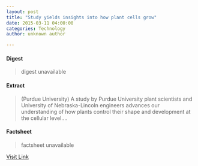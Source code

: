 ```yaml
---
layout: post
title: "Study yields insights into how plant cells grow"
date: 2015-03-11 04:00:00
categories: Technology
author: unknown author

---
```



#### Digest
>digest unavailable

#### Extract
>(Purdue University) A study by Purdue University plant scientists and University of Nebraska-Lincoln engineers advances our understanding of how plants control their shape and development at the cellular level....

#### Factsheet
>factsheet unavailable

[Visit Link](http://www.eurekalert.org/pub_releases/2015-03/pu-syi031015.php)


